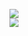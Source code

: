 [![](https://img.shields.io/badge/Made%20With-Github%20Spray-lightgrey.svg?style=for-the-badge&logo=github)](https://github.com/Annihil/github-spray#32470)  
[![](https://i.imgur.com/2DrTn0Z.gif)](https://github.com/Annihil/github-spray)